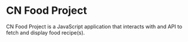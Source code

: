 # CN Food Project

CN Food Project is a JavaScript application that interacts with and API to fetch and display food recipe(s).
